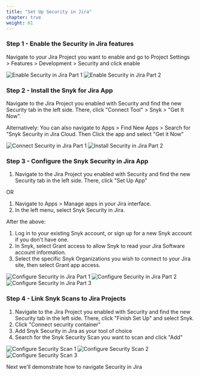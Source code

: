 ```yaml
---
title: "Set Up Security in Jira"
chapter: true
weight: 61
---
```


### Step 1 - Enable the Security in Jira features

Navigate to your Jira Project you want to enable and go to Project Settings > Features > Development > Security and click enable

![Enable Security in Jira Part 1](../images/enable-sij-1.png)
![Enable Security in Jira Part 2](../images/enable-sij-2.png)


### Step 2 - Install the Snyk for Jira App
Navigate to the Jira Project you enabled with Security and find the new Security tab in the left side. There, click "Connect Tool" > Snyk > "Get It Now". 

Alternatively: You can also navigate to Apps > Find New Apps > Search for "Snyk Security in Jira Cloud. Then Click the app and select "Get it Now"

![Connect Security in Jira Part 1](../images/sij-connect-tool.png)
![Install Security in Jira Part 2](../images/sij-install-tool.png)

### Step 3 - Configure the Snyk Security in Jira App
1. Navigate to the Jira Project you enabled with Security and find the new Security tab in the left side. There, click "Set Up App" 

OR

1. Navigate to Apps > Manage apps in your Jira interface.
2. In the left menu, select Snyk Security in Jira.

After the above:

1. Log in to your existing Snyk account, or sign up for a new Snyk account if you don't have one.
2. In Snyk, select Grant access to allow Snyk to read your Jira Software account information.
3. Select the specific Snyk Organizations you wish to connect to your Jira site, then select Grant app access.


![Configure Security in Jira Part 1](../images/sij-configure-1.png)
![Configure Security in Jira Part 2](../images/sij-configure-2.png)
![Configure Security in Jira Part 3](../images/sij-configure-3.png)

### Step 4 - Link Snyk Scans to Jira Projects
1. Navigate to the Jira Project you enabled with Security and find the new Security tab in the left side. There, click "Finish Set Up" and select Snyk. 
2. Click "Connect security container"
3. Add Snyk Security in Jira as your tool of choice
4. Search for the Snyk Security Scan you want to scan and click "Add"


![Configure Security Scan 1](../images/sij-add-container-0.png)
![Configure Security Scan 2](../images/sij-add-container-1.png)
![Configure Security Scan 3](../images/sij-add-container-2.png)

Next we'll demonstrate how to navigate Security in Jira
